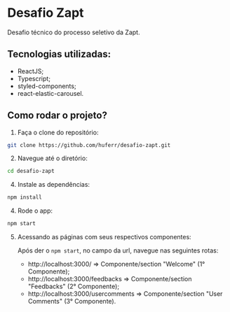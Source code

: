 # Desafio Zapt

Desafio técnico do processo seletivo da Zapt.

## Tecnologias utilizadas:

  - ReactJS;
  - Typescript;
  - styled-components;
  - react-elastic-carousel.

## Como rodar o projeto?

1. Faça o clone do repositório:
```bash
git clone https://github.com/huferr/desafio-zapt.git
```
2. Navegue até o diretório:
```bash
cd desafio-zapt
```
4. Instale as dependências:
```bash
npm install
```
4. Rode o app:
```bash
npm start
```
5. Acessando as páginas com seus respectivos componentes:

    Após der o ```npm start```, no campo da url, navegue nas seguintes rotas:

    - http://localhost:3000/ => Componente/section "Welcome" (1° Componente);
    - http://localhost:3000/feedbacks => Componente/section "Feedbacks" (2° Componente);
    - http://localhost:3000/usercomments => Componente/section "User Comments" (3° Componente).
